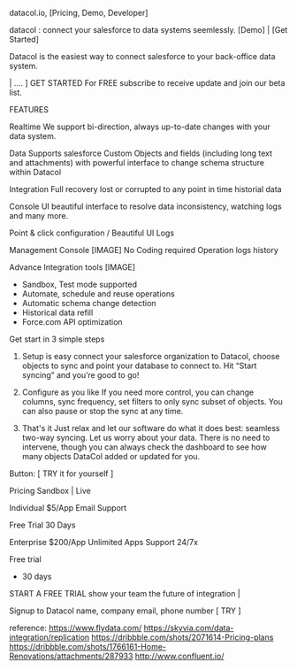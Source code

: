 datacol.io, [Pricing, Demo, Developer]

datacol <beta>: connect your salesforce to data systems seemlessly.
[Demo] | [Get Started]

Datacol is the easiest way to connect salesforce to your back-office data system.

| .... ] GET STARTED For FREE
subscribe to receive update and join our beta list.

FEATURES

Realtime
  We support bi-direction, always up-to-date changes with your data system. 

Data
  Supports salesforce Custom Objects and fields (including long text and attachments) with powerful interface to change schema structure within Datacol

Integration
  Full recovery lost or corrupted to any point in time
  historial data

Console UI
  beautiful interface to resolve data inconsistency, watching logs and many more. 

Point & click configuration / Beautiful UI
Logs

Management Console
  [IMAGE]
  No Coding required
  Operation logs history

Advance Integration tools
  [IMAGE]
  - Sandbox, Test mode supported
  - Automate, schedule and reuse operations
  - Automatic schema change detection
  - Historical data refill
  - Force.com API optimization

Get start in 3 simple steps
1) Setup is easy
  connect your salesforce organization to Datacol, choose objects to sync and point your database to connect to. Hit “Start syncing” and you’re good to go!

2) Configure as you like
  If you need more control, you can change columns, sync frequency, set filters to only sync subset of objects. You can also pause or stop the sync at any time.

3) That's it
  Just relax and let our software do what it does best: seamless two-way syncing. Let us worry about your data. There is no need to intervene, though you can always check the dashboard to see how many objects DataCol added or updated for you.

Button: [ TRY it for yourself ]

Pricing
  Sandbox | Live

Individual
  $5/App
  Email Support

  Free Trial
    30 Days

Enterprise
  $200/App
  Unlimited Apps
  Support 24/7x

  Free trial
  - 30 days

START A FREE TRIAL
show your team the future of integration |

Signup to Datacol
name, company email, phone number [ TRY ]


reference:
https://www.flydata.com/
https://skyvia.com/data-integration/replication
https://dribbble.com/shots/2071614-Pricing-plans
https://dribbble.com/shots/1766161-Home-Renovations/attachments/287933
http://www.confluent.io/